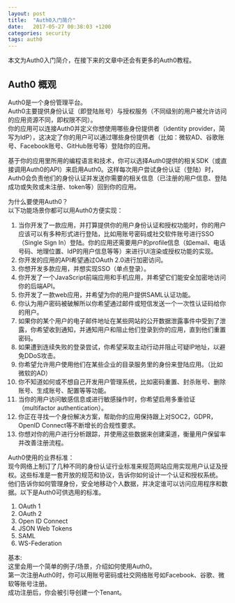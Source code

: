 ```yaml
---
layout: post
title:  "Auth0入门简介"
date:   2017-05-27 00:38:03 +1200
categories: security
tags: auth0
---
```

本文为Auth0入门简介，在接下来的文章中还会有更多的Auth0教程。  
  
## Auth0 概观
Auth0是一个身份管理平台。  
Auth0主要提供身份认证（即登陆账号）与授权服务（不同级别的用户被允许访问的应用资源不同，即权限不同）。  
你的应用可以连接Auth0并定义你想使用哪些身份提供者（identity provider，简写为IdP），这决定了你的用户可以通过哪些身份提供者（比如：微软AD、谷歌账号、Facebook账号、GitHub账号等）登陆你的应用。  
  
基于你的应用里所用的编程语言和技术，你可以选择Auth0提供的相关SDK（或直接调用Auth0的API）来启用Auth0。这样每次用户尝试身份认证（登陆）时，Auth0会负责他们的身份认证并发送你需要的相关信息（已注册的用户信息、登陆成功或失败或未注册、token等）回到你的应用。  
  
为什么要使用Auth0？  
以下功能场景你都可以用Auth0方便实现：  
1. 当你开发了一款应用，并打算提供你的用户身份认证和授权功能时，你的用户应该可以有多种形式进行登陆，比如用账号密码或社交软件账号进行SSO（Single Sign In）登陆。你的应用还需要用户的profile信息（如email、电话号码、地理位置、IdP的用户信息等等）来进行UI渲染或授权功能的实现。
2. 你开发的应用的API希望通过OAuth 2.0进行加密访问。
3. 你想开发多款应用，并想实现SSO（单点登录）。
4. 你开发了一个JavaScript前端应用和手机应用，并希望它们能安全加密地访问你的后端API。
5. 你开发了一款web应用，并希望为你的用户提供SAML认证功能。
6. 你认为用户密码被破解所以你希望通过邮件或短信发送一个一次性认证码给你的用户。
7. 如果你的某个用户的电子邮件地址在某些网站的公开数据泄露事件中受到了泄露，你希望收到通知，并通知用户和阻止他们登录到你的应用，直到他们重置密码。
8. 如果遭到连续失败的登录尝试，你希望采取主动行动并阻止可疑IP地址，以避免DDoS攻击。
9. 你希望允许用户使用他们在某些企业的目录服务里的身份来登陆应用。（比如微软的AD）
10. 你不知道如何或不想自己开发用户管理系统，比如密码重置、封杀账号、删除账号、生成账号、配置等等功能。
11. 当你的用户访问敏感信息或进行敏感操作时，你希望启用多重验证（multifactor authentication）。
12. 你正在寻找一个身份解决方案，帮助你的应用保持跟上对SOC2，GDPR，OpenID Connect等不断增长的合规性要求。
13. 你想对你的用户进行分析跟踪，并使用这些数据来创建渠道，衡量用户保留率并改善注册流程。
  
Auth0使用的业界标准：  
现今网络上制订了几种不同的身份认证行业标准来规范网站应用实现用户认证及授权。这些标准是一套开放的规范和协议，告诉你如何设计一个认证和授权系统。 他们告诉你如何管理身份，安全地移动个人数据，并决定谁可以访问应用程序和数据。以下是Auth0可供选用的标准。  
1. OAuth 1
2. OAuth 2
3. Open ID Connect
4. JSON Web Tokens
5. SAML
6. WS-Federation
  
基本:  
这里会用一个简单的例子/场景，介绍如何使用Auth0。  
第一次注册Auth0时，你可以用账号密码或社交网络账号如Facebook、谷歌、微软等账号注册。  
成功注册后，你会被引导创建一个Tenant。  
  
